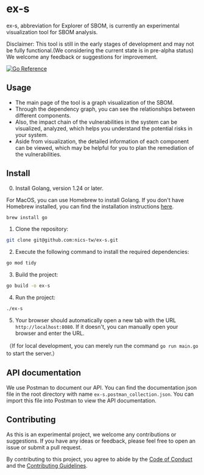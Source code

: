 # ex-s
ex-s, abbreviation for Explorer of SBOM, is currently an experimental visualization tool for SBOM analysis.

Disclaimer: This tool is still in the early stages of development and may not be fully functional.(We considering the current state is in pre-alpha status) We welcome any feedback or suggestions for improvement.

[![Go Reference](https://pkg.go.dev/badge/github.com/nics-tw/ex-s.svg)](https://pkg.go.dev/github.com/nics-tw/ex-s)

## Usage

- The main page of the tool is a graph visualization of the SBOM.
- Through the dependency graph, you can see the relationships between different components.
- Also, the impact chain of the vulnerabilities in the system can be visualized, analyzed, which helps you understand the potential risks in your system.
- Aside from visualization, the detailed information of each component can be viewed, which may be helpful for you to plan the remediation of the vulnerabilities.

## Install

0. Install Golang, version 1.24 or later.

For MacOS, you can use Homebrew to install Golang. If you don't have Homebrew installed, you can find the installation instructions [here](https://brew.sh/).
```bash
brew install go
```

1. Clone the repository:
```bash
git clone git@github.com:nics-tw/ex-s.git
```

2. Execute the following command to install the required dependencies:
```bash
go mod tidy
```

3. Build the project:
```bash
go build -o ex-s
```

4. Run the project:
```bash
./ex-s
```

5. Your browser should automatically open a new tab with the URL `http://localhost:8080`. If it doesn't, you can manually open your browser and enter the URL.

（If for local development, you can merely run the command `go run main.go` to start the server.）

## API documentation

We use Postman to document our API. You can find the documentation json file in the root directory with name `ex-s.postman_collection.json`. You can import this file into Postman to view the API documentation.

## Contributing

As this is an experimental project, we welcome any contributions or suggestions. If you have any ideas or feedback, please feel free to open an issue or submit a pull request.

By contributing to this project, you agree to abide by the [Code of Conduct](CODE_OF_CONDUCT.md) and the [Contributing Guidelines](CONTRIBUTING.md).
